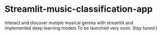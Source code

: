 # Streamlit-music-classification-app
Interact  and discover mutiple musical genres with streamlit and  implemented deep learning models
To be launched very soon. Stay tuned:)
